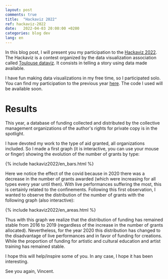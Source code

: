 ```yaml
---
layout: post
comments: true
title:  "Hackaviz 2022"
ref: hackaviz-2022
date:   2022-04-03 20:00:00 +0200
categories: blog dev
lang: en
---
```


In this blog post, I will present you my participation to the [Hackaviz 2022](https://github.com/ToulouseDataViz/Hackaviz2022).
The Hackaviz is a contest organized by the data visualization association called [Toulouse dataviz](https://toulouse-dataviz.fr/).
It consists in telling a story using data made available.

I have fun making data visualizations in my free time, so I participated solo.
You can find my participation to the previous year [here](/blog/dev/2021/09/19/hackaviz.html).
The code I used will be available soon.

# Results

This year, a database of funding collected and distributed by the collective management organizations of the author's rights for private copy is in the spotlight.

I have devoted my work to the type of aid granted, all organizations included.
So I made a first graph (it is interactive, you can use your mouse or finger) showing the evolution of the number of grants by type:

{% include hackaviz2022/en_bars.html %}

Here we notice the effect of the covid because in 2020 there was a decrease in the number of grants awarded (which were increasing for all types every year until then).
With live performances suffering the most, this is certainly related to the confinements.
Following this first observation, I wanted to observe the distribution of the number of grants with the following graph (also interactive):

{% include hackaviz2022/en_areas.html %}

Thus with this graph we realize that the distribution of funding has remained stable from 2016 to 2019 (regardless of the increase in the number of grants allocated).
Nevertheless, for the year 2020 this distribution has changed to the disadvantage of live performances and in favor of funding for creations. While the proportion of funding for artistic and cultural education and artist training has remained stable.


I hope this will help/inspire some of you.
In any case, I hope it has been interesting.

See you again, Vincent.